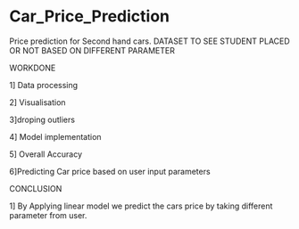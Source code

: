 # Car_Price_Prediction
Price prediction for Second hand cars.
DATASET TO SEE STUDENT PLACED OR NOT BASED ON DIFFERENT PARAMETER

WORKDONE

1] Data processing

2] Visualisation

3]droping outliers

4] Model implementation

5] Overall Accuracy

6]Predicting Car price based on user input parameters

CONCLUSION

1] By Applying linear model we predict the cars price by taking different parameter from user. 



